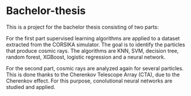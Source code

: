 # Bachelor-thesis
This is a project for the bachelor thesis consisting of two parts:

For the first part supervised learning algorithms are applied to a dataset extracted from the CORSIKA simulator. The goal is to identify the particles that produce cosmic rays. The algorithms are KNN, SVM, decision tree, random forest, XGBoost, logistic regression and a neural network. 

For the second part, cosmic rays are analyzed again for several particles. This is done thanks to the Cherenkov Telescope Array (CTA), due to the Cherenkov effect. For this purpose, conolutional neural networks are studied and applied.


